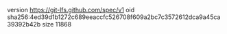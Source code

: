version https://git-lfs.github.com/spec/v1
oid sha256:4ed39d1b1272c689eeaccfc526708f609a2bc7c3572612dca9a45ca39392b42b
size 11868
